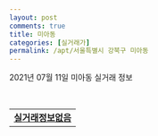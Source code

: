 ```yaml
---
layout: post
comments: true
title: 미아동
categories: [실거래가]
permalink: /apt/서울특별시 강북구 미아동
---
```


2021년 07월 11일 미아동 실거래 정보

<script type="text/javascript">
  google.charts.load('current', {'packages':['corechart']});
  google.charts.setOnLoadCallback(drawChart);

  function drawChart() {
    var data = google.visualization.arrayToDataTable([['거래일', '매매', '전월세', '전매'], ['20-07', 60, 161, 0], ['20-08', 49, 113, 0], ['20-09', 57, 74, 0], ['20-10', 60, 112, 0], ['20-11', 60, 99, 0], ['20-12', 121, 105, 0], ['21-01', 69, 100, 0], ['21-02', 40, 86, 0], ['21-03', 46, 114, 0], ['21-04', 31, 88, 0], ['21-05', 53, 87, 0], ['21-06', 48, 55, 0], ['21-07', 3, 36, 0]]);

    var options = {
      title: '최근 1년간 유형별 거래량 추이',
      legend: { position: 'bottom' }
    };

    var chart = new google.visualization.LineChart(document.getElementById('columnchart_material'));
    chart.draw(data, (options));년간 
  }
</script>

<div id="columnchart_material" style="width: 95%; margin-left: -35px; display: block"></div>
<br>
<table>
  <tr>
    <td colspan="4" style="font-weight: bold;"><a href="https://search.naver.com/search.naver?query=미아동 실거래정보없음">실거래정보없음</a></td>
  </tr>
    
</table>
    